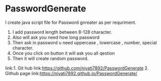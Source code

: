 # PasswordGenerate
I create java script file for Password gnreater as per requriment.
1. I add password length between 8-128 character.
2. Also will ask you need how long password
3. Then ask in password u need uppercase , lowercase , number, special character.
4. Once you click on button it will ask you all qestion
5. Then it will create random password.

link:1. Git hub link:https://github.com/niyati7892/PasswordGenerate
     2. Github page link:https://niyati7892.github.io/PasswordGenerate/
     
